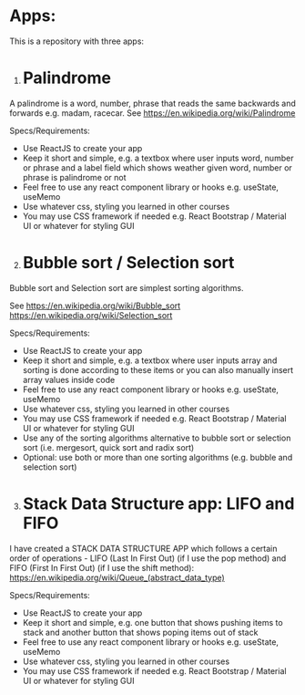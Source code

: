 # Apps:

This is a repository with three apps:

1. # Palindrome

A palindrome is a word, number, phrase that reads the same backwards and forwards e.g. madam, racecar. See https://en.wikipedia.org/wiki/Palindrome

Specs/Requirements:

- Use ReactJS to create your app
- Keep it short and simple, e.g. a textbox where user inputs word, number or phrase and a label field which shows weather given word, number or phrase is palindrome or not
- Feel free to use any react component library or hooks e.g. useState, useMemo
- Use whatever css, styling you learned in other courses
- You may use CSS framework if needed e.g. React Bootstrap / Material UI or whatever for styling GUI

2. # Bubble sort / Selection sort

Bubble sort and Selection sort are simplest sorting algorithms.

See https://en.wikipedia.org/wiki/Bubble_sort
https://en.wikipedia.org/wiki/Selection_sort

Specs/Requirements:

- Use ReactJS to create your app
- Keep it short and simple, e.g. a textbox where user inputs array and sorting is done according to these items or you can also manually insert array values inside code
- Feel free to use any react component library or hooks e.g. useState, useMemo
- Use whatever css, styling you learned in other courses
- You may use CSS framework if needed e.g. React Bootstrap / Material UI or whatever for styling GUI
- Use any of the sorting algorithms alternative to bubble sort or selection sort (i.e. mergesort, quick sort and radix sort)
- Optional: use both or more than one sorting algorithms (e.g. bubble and selection sort)

3. # Stack Data Structure app: LIFO and FIFO

I have created a STACK DATA STRUCTURE APP which follows a certain order of operations - LIFO (Last In First Out) (if I use the pop method) and FIFO (First In First Out) (if I use the shift method): https://en.wikipedia.org/wiki/Queue_(abstract_data_type)

Specs/Requirements:

- Use ReactJS to create your app
- Keep it short and simple, e.g. one button that shows pushing items to stack and another button that shows poping items out of stack
- Feel free to use any react component library or hooks e.g. useState, useMemo
- Use whatever css, styling you learned in other courses
- You may use CSS framework if needed e.g. React Bootstrap / Material UI or whatever for styling GUI
